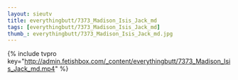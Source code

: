 ```yaml
--- 
layout: sieutv
title: everythingbutt/7373_Madison_Isis_Jack_md
tags: [everythingbutt/7373_Madison_Isis_Jack_md]
thumb_: everythingbutt/7373_Madison_Isis_Jack_md.jpg
---
```

{% include tvpro key="http://admin.fetishbox.com/_content/everythingbutt/7373_Madison_Isis_Jack_md.mp4" %} 
